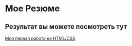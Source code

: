 # Мое Резюме

## Результат вы можете посмотреть тут

[Моя первая работа на HTML/CSS](https://shamhawk.github.io/resume/)
